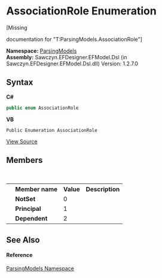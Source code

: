 # AssociationRole Enumeration
 

\[Missing <summary> documentation for "T:ParsingModels.AssociationRole"\]

**Namespace:**&nbsp;<a href="N_ParsingModels">ParsingModels</a><br />**Assembly:**&nbsp;Sawczyn.EFDesigner.EFModel.Dsl (in Sawczyn.EFDesigner.EFModel.Dsl.dll) Version: 1.2.7.0

## Syntax

**C#**<br />
``` C#
public enum AssociationRole
```

**VB**<br />
``` VB
Public Enumeration AssociationRole
```

<a href="https://github.com/msawczyn/EFDesigner/tree/master/src/ParsingModels/AssociationRole.cs" title="View the source code">View Source</a><br />

## Members
&nbsp;<table><tr><th></th><th>Member name</th><th>Value</th><th>Description</th></tr><tr><td /><td target="F:ParsingModels.AssociationRole.NotSet">**NotSet**</td><td>0</td><td /></tr><tr><td /><td target="F:ParsingModels.AssociationRole.Principal">**Principal**</td><td>1</td><td /></tr><tr><td /><td target="F:ParsingModels.AssociationRole.Dependent">**Dependent**</td><td>2</td><td /></tr></table>

## See Also


#### Reference
<a href="N_ParsingModels">ParsingModels Namespace</a><br />